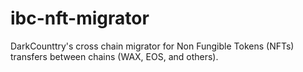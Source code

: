 # ibc-nft-migrator

DarkCounttry's cross chain migrator for Non Fungible Tokens (NFTs) transfers between chains (WAX, EOS, and others).
